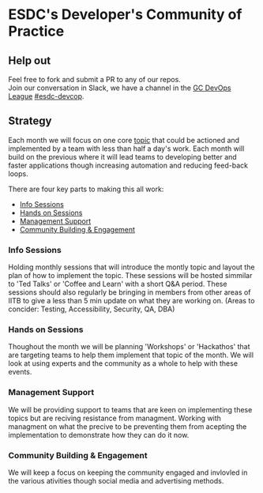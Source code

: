 # ESDC's Developer's Community of Practice

## Help out

Feel free to fork and submit a PR to any of our repos.  
Join our conversation in Slack, we have a channel in the [GC DevOps League](https://gcdevopsleague.slack.com) [#esdc-devcop](https://gcdevopsleague.slack.com/messages/CKS45C1ST/).  

## Strategy

Each month we will focus on one core [topic](https://github.com/esdc-devcop/strategy/issues?q=is%3Aopen+is%3Aissue+label%3Atopic) that could be actioned and implemented by a team with less than half a day's work. 
Each month will build on the previous where it will lead teams to developing better and faster applications though increasing automation and reducing feed-back loops.

There are four key parts to making this all work:

- [Info Sessions](#info-sessions)
- [Hands on Sessions](#hands-on-sessions)
- [Management Support](#management-support)
- [Community Building & Engagement](#community-building-engagement)

### Info Sessions

Holding monthly sessions that will introduce the montly topic and layout the plan of how to implement the topic.
These sessions will be hosted simmilar to 'Ted Talks' or 'Coffee and Learn' with a short Q&A period.
These sessions should also regularly be bringing in members from other areas of IITB to give a less than 5 min update on what they are working on. 
(Areas to concider: Testing, Accessibility, Security, QA, DBA)

### Hands on Sessions

Thoughout the month we will be planning 'Workshops' or 'Hackathos' that are targeting teams to help them implement that topic of the month.
We will look at using experts and the community as a whole to help with these events.

### Management Support

We will be providing support to teams that are keen on implementing these topics but are reciving resistance from managment.
Working with managment on what the precive to be preventing them from acepting the implementation to demonstrate how they can do it now.

### Community Building & Engagement

We will keep a focus on keeping the community engaged and invlovled in the various ativities though social media and advertising methods.
